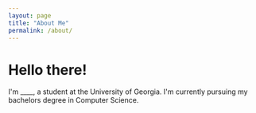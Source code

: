 ```yaml
---
layout: page
title: "About Me"
permalink: /about/
---
```

# Hello there!
I'm ____, a student at the University of Georgia. I'm currently pursuing my bachelors degree in Computer Science.